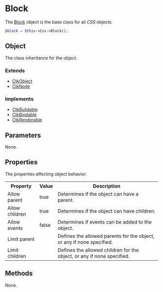 Block
=====

The [Block](../../../View/Factory/Css/Objects/CssBlock.php) object is the base class for all *CSS* objects.

```php
$block = $this->Css->Block();
```

Object
------

The class inheritance for the object.

### Extends

* [CtkObject](../../../Lib/CtkObject.php)
* [CtkNode](../../../Lib/CtkNode.php)

### Implements

* [CtkBuildable](../../../Lib/CtkBuildable.php)
* [CtkBindable](../../../Lib/CtkBindable.php)
* [CtkRenderable](../../../Lib/CtkRenderable.php)

Parameters
----------

None.

Properties
----------

The properties affecting object behavior.

<table>
	<tr>
		<th>Property</th>
		<th>Value</th>
		<th>Description</th>
	</tr>
	<tr>
		<td>Allow parent</td>
		<td>true</td>
		<td>Determines if the object can have a parent.</td>
	</tr>
	<tr>
		<td>Allow children</td>
		<td>true</td>
		<td>Determines if the object can have children.</td>
	</tr>
	<tr>
		<td>Allow events</td>
		<td>false</td>
		<td>Determines if events can be added to the object.</td>
	</tr>
	<tr>
		<td>Limit parent</td>
		<td></td>
		<td>Defines the allowed parents for the object, or any if none specified.</td>
	</tr>
	<tr>
		<td>Limit children</td>
		<td></td>
		<td>Defines the allowed children for the object, or any if none specified.</td>
	</tr>
</table>

Methods
-------

None.

